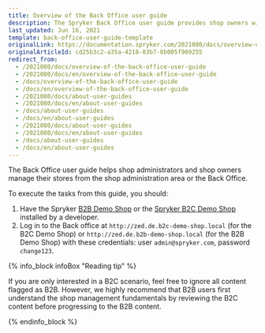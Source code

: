 ```yaml
---
title: Overview of the Back Office user guide
description: The Spryker Back Office user guide provides shop owners with procedures on how to manage the online store in the Back Office using Spryker Commerce OS.
last_updated: Jun 16, 2021
template: back-office-user-guide-template
originalLink: https://documentation.spryker.com/2021080/docs/overview-of-the-back-office-user-guide
originalArticleId: cd25b3c2-a35a-4218-83b7-8b005f969255
redirect_from:
  - /2021080/docs/overview-of-the-back-office-user-guide
  - /2021080/docs/en/overview-of-the-back-office-user-guide
  - /docs/overview-of-the-back-office-user-guide
  - /docs/en/overview-of-the-back-office-user-guide
  - /2021080/docs/about-user-guides
  - /2021080/docs/en/about-user-guides
  - /docs/about-user-guides
  - /docs/en/about-user-guides
  - /2021080/docs/about-user-guides
  - /2021080/docs/en/about-user-guides
  - /docs/about-user-guides
  - /docs/en/about-user-guides
---
```


The Back Office user guide helps shop administrators and shop owners manage their stores from the shop administration area or the Back Office.

To execute the tasks from this guide, you should:

1. Have the Spryker [B2B Demo Shop](/docs/scos/dev/setup/installing-spryker-with-vagrant/b2b-or-b2c-demo-shop-installation-mac-os-or-linux-with-development-virtual-machine.html) or the [Spryker B2C Demo Shop](/docs/scos/dev/setup/installing-spryker-with-vagrant/b2b-or-b2c-demo-shop-installation-mac-os-or-linux-with-development-virtual-machine.html) installed by a developer.
2. Log in to the Back office at `http://zed.de.b2c-demo-shop.local` (for the B2C Demo Shop) or `http://zed.de.b2b-demo-shop.local` (for the B2B Demo Shop)  with these credentials: user `admin@spryker.com`, password `change123`.

{% info_block infoBox "Reading tip" %}

If you are only interested in a B2C scenario, feel free to ignore all content flagged as B2B. However, we highly recommend that B2B users first understand the shop management fundamentals by reviewing the B2C content before progressing to the B2B content.

{% endinfo_block %}
